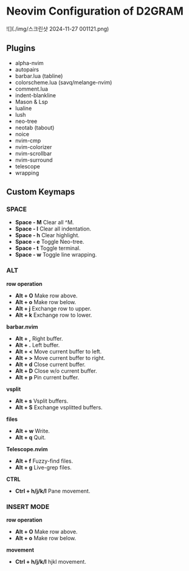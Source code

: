 # Neovim Configuration of D2GRAM

![](./img/스크린샷 2024-11-27 001121.png)

## Plugins

- alpha-nvim
- autopairs
- barbar.lua (tabline)
- colorscheme.lua (savq/melange-nvim)
- comment.lua
- indent-blankline
- Mason & Lsp
- lualine
- lush
- neo-tree
- neotab (tabout)
- noice
- nvim-cmp
- nvim-colorizer
- nvim-scrollbar
- nvim-surround
- telescope
- wrapping

## Custom Keymaps
### SPACE
- **Space - M** Clear all ^M.
- **Space - I** Clear all indentation.
- **Space - h** Clear highlight.
- **Space - e** Toggle Neo-tree.
- **Space - t** Toggle terminal.
- **Space - w** Toggle line wrapping.

### ALT
**row operation**
- **Alt + O** Make row above.
- **Alt + o** Make row below.
- **Alt + j** Exchange row to upper.
- **Alt + k** Exchange row to lower.

**barbar.nvim**
- **Alt + ,** Right buffer.
- **Alt + .** Left buffer.
- **Alt + <** Move current buffer to left.
- **Alt + >** Move current buffer to right.
- **Alt + d** Close current buffer.
- **Alt + D** Close w/o current buffer.
- **Alt + p** Pin current buffer.

**vsplit**
- **Alt + s** Vsplit buffers.
- **Alt + S** Exchange vsplitted buffers.

**files**
- **Alt + w** Write.
- **Alt + q** Quit.

**Telescope.nvim**
- **Alt + f** Fuzzy-find files.
- **Alt + g** Live-grep files. 

**CTRL**
- **Ctrl + h/j/k/l** Pane movement.

### INSERT MODE
**row operation**
- **Alt + O** Make row above.
- **Alt + o** Make row below.

**movement**
- **Ctrl + h/j/k/l** hjkl movement.



